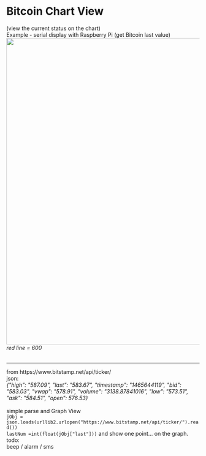 
<h1>Bitcoin Chart View</h1> (view the current status on the chart)<br />
Example - serial display with Raspberry Pi (get Bitcoin last value)<br />
<img src=https://raw.githubusercontent.com/octopusengine/serial-display/master/images/btc.jpg width=800><br />
<i>red line = 600</i><br />
<br />
<hr />
from https://www.bitstamp.net/api/ticker/ <br />
json: <br />
<i>{"high": "587.09", "last": "583.67", "timestamp": "1465644119", "bid": "583.03", "vwap": "578.91", "volume": "3138.87841016", "low": "573.51", "ask": "584.51", "open": 576.53} </i><br />
<br />
simple parse and Graph View<br />
<code>jObj = json.loads(urllib2.urlopen("https://www.bitstamp.net/api/ticker/").read())</code><br />
<code>lastNum =int(float(jObj["last"]))</code>
and show one point... on the graph.<br />
todo:<br />
beep / alarm / sms<br />

